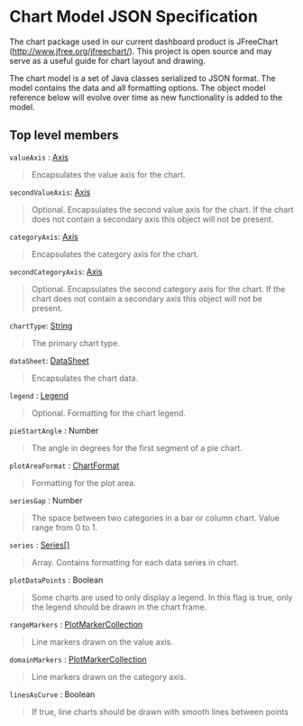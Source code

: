 # Chart Model JSON Specification

The chart package used in our current dashboard product is JFreeChart (http://www.jfree.org/jfreechart/). This project is open source and may serve as a useful guide for chart layout and drawing.

The chart model is a set of Java classes serialized to JSON format. The model contains the data and all formatting options. The object model reference below will evolve over time as new functionality is added to the model. 

## Top level members

`valueAxis` : [Axis](axis.md) 
> Encapsulates the value axis for the chart.

`secondValueAxis`: [Axis](axis.md) 
> Optional. Encapsulates the second value axis for the chart. If the chart does not contain a secondary axis this object will not be present.

`categoryAxis`: [Axis](axis.md)
> Encapsulates the category axis for the chart.

`secondCategoryAxis`: [Axis](axis.md) 
> Optional. Encapsulates the second category axis for the chart. If the chart does not contain a secondary axis this object will not be present.

`chartType`: [String](chart-type.md) 
> The primary chart type.
 
`dataSheet`: [DataSheet](data-sheet.md)
> Encapsulates the chart data.

`legend` : [Legend](legend.md)
> Optional. Formatting for the chart legend.

`pieStartAngle` : Number
> The angle in degrees for the first segment of a pie chart.

`plotAreaFormat` : [ChartFormat](chart-format.md)
> Formatting for the plot area.

`seriesGap` : Number
> The space between two categories in a bar or column chart. Value range from 0 to 1.

`series` : [Series\[\]](series.md)
> Array. Contains formatting for each data series in chart.

`plotDataPoints` : Boolean
> Some charts are used to only display a legend. In this flag is true, only the legend should be drawn in the chart frame.

`rangeMarkers` : [PlotMarkerCollection](plot-marker-collection.md)
> Line markers drawn on the value axis.

`domainMarkers` : [PlotMarkerCollection](plot-marker-collection.md)
> Line markers drawn on the category axis.

`linesAsCurve` : Boolean
> If true, line charts should be drawn with smooth lines between points











